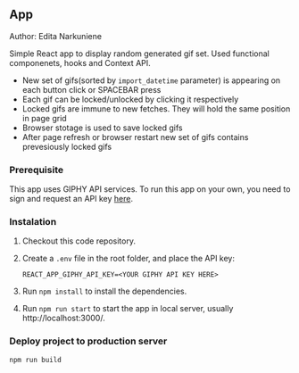 ## App

Author: Edita Narkuniene

Simple React app to display random generated gif set.
Used functional componenets, hooks and Context API.

- New set of gifs(sorted by ```import_datetime``` parameter) is appearing on each button click or SPACEBAR press
- Each gif can be locked/unlocked by clicking it respectively
- Locked gifs are immune to new fetches. They will hold the same position in page grid
- Browser stotage is used to save locked gifs
- After page refresh or browser restart new set of gifs contains prevesiously locked gifs

### Prerequisite

This app uses GIPHY API services. To run this app on your own, you need to sign and request an API key [here](https://developers.giphy.com/).

### Instalation

1. Checkout this code repository.
2. Create a `.env` file in the root folder, and place the API key:

    ```text
    REACT_APP_GIPHY_API_KEY=<YOUR GIPHY API KEY HERE>
    ```

3. Run `npm install` to install the dependencies.
4. Run `npm run start` to start the app in local server, usually http://localhost:3000/.

### Deploy project to production server

```
npm run build
```
